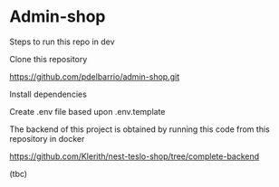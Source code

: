 # Admin-shop

Steps to run this repo in dev

Clone this repository

https://github.com/pdelbarrio/admin-shop.git

Install dependencies

Create .env file based upon .env.template

The backend of this project is obtained by running this code from this repository in docker

https://github.com/Klerith/nest-teslo-shop/tree/complete-backend

(tbc)
